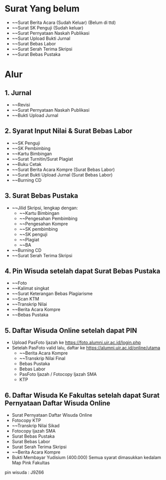 # Surat Yang belum
- ~~Surat Berita Acara (Sudah Keluar) (Belum di ttd)
- ~~Surat SK Penguji (Sudah keluar)
- ~~Surat Pernyataan Naskah Publikasi
- ~~Surat Upload Bukti Jurnal
- ~~Surat Bebas Labor
- ~~Surat Serah Terima Skripsi
- ~~Surat Bebas Pustaka

# Alur
## 1. Jurnal
- ~~Revisi
- ~~Surat Pernyataan Naskah Publikasi
- ~~Bukti Upload Jurnal

## 2. Syarat Input Nilai & Surat Bebas Labor
- ~~SK Penguji
- ~~SK Pembimbing
- ~~Kartu Bimbingan
- ~~Surat Turnitin/Surat Plagiat
- ~~Buku Cetak
- ~~Surat Berita Acara Kompre (Surat Bebas Labor)
- ~~Surat Bukti Upload Jurnal (Surat Bebas Labor)
- ~~Burning CD

## 3. Surat Bebas Pustaka
- ~~Jilid Skripsi, lengkap dengan:
	- ~~Kartu Bimbingan
	- ~~Pengesahan Pembimbing
	- ~~Pengesahan Kompre
	- ~~SK pembimbing
	- ~~SK penguji
	- ~~Plagiat
	- ~~BA
- ~~Burning CD
- ~~Surat Serah Terima Skripsi

## 4. Pin Wisuda setelah dapat Surat Bebas Pustaka
- ~~Foto
- ~~Kalimat singkat
- ~~Surat Keterangan Bebas Plagiarisme
- ~~Scan KTM
- ~~Transkrip Nilai
- ~~Berita Acara Kompre
- ~~Bebas Pustaka

## 5. Daftar Wisuda Online setelah dapat PIN
- Upload PasFoto Ijazah ke https://foto.alumni.uir.ac.id/login.php
- Setelah PasFoto valid lalu, daftar ke https://alumni.uir.ac.id/online/utama
	- ~~Berita Acara Kompre
	- ~~Transkrip Nilai Final
	- Bebas Pustaka
	- Bebas Labor
	- PasFoto Ijazah / Fotocopy Ijazah SMA
	- KTP

## 6. Daftar Wisuda Ke Fakultas setelah dapat Surat Pernyataan Daftar Wisuda Online
- Surat Pernyataan Daftar Wisuda Online
- Fotocopy KTP
- ~~Transkrip Nilai Sikad
- Fotocopy Ijazah SMA
- Surat Bebas Pustaka
- Surat Bebas Labor
- Surat Serah Terima Skripsi
- ~~Berita Acara Kompre
- Bukti Membayar Yudisium (400.000)
Semua syarat dimasukkan kedalam Map Pink Fakultas



pin wisuda : J9Z66